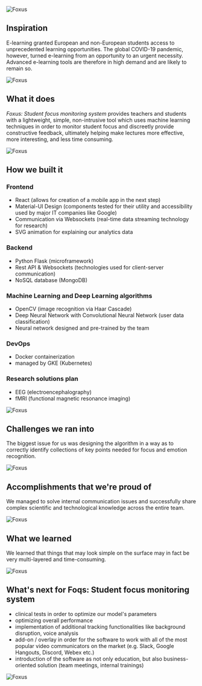 ![Foxus](https://drive.google.com/file/d/1ZEp-e2peypH5iWHXLyzR5EgXBrXeDaW5/view?usp=sharing)
## Inspiration
E-learning granted European and non-European students access to unprecedented learning opportunities. The global COVID-19 pandemic, however, turned e-learning from an opportunity to an urgent necessity. Advanced e-learning tools are therefore in high demand and are likely to remain so.
 
![Foxus](https://drive.google.com/uc?export=view&id=1wzxHMjhFKo76Oj1PUWjm-ogehZTu8OQ-)
## What it does
*Foxus: Student focus monitoring system* provides teachers and students with a lightweight, simple, non-intrusive tool which uses machine learning techniques in order to monitor student focus and discreetly provide constructive feedback, ultimately helping make lectures more effective, more interesting, and less time consuming.
 
![Foxus](https://drive.google.com/uc?export=view&id=1wzxHMjhFKo76Oj1PUWjm-ogehZTu8OQ-)
## How we built it
### Frontend
- React (allows for creation of a mobile app in the next step)	
- Material-UI Design (components tested for their utility and accessibility used by major IT companies like Google)
- Communication via Websockets (real-time data streaming technology for research)
- SVG animation for explaining our analytics data
### Backend
- Python Flask (microframework)
- Rest API & Websockets (technologies used for client-server communication)
- NoSQL database (MongoDB)
### Machine Learning and Deep Learning algorithms
- OpenCV (image recognition via Haar Cascade)
- Deep Neural Network with Convolutional Neural Network (user data classification)
- Neural network designed and pre-trained by the team
### DevOps
- Docker containerization
- managed by GKE (Kubernetes)
### Research solutions plan
- EEG (electroencephalography)
- fMRI (functional magnetic resonance imaging)
 
![Foxus](https://drive.google.com/uc?export=view&id=1wzxHMjhFKo76Oj1PUWjm-ogehZTu8OQ-)
## Challenges we ran into
The biggest issue for us was designing the algorithm in a way as to correctly identify collections of key points needed for focus and emotion recognition.
 
![Foxus](https://drive.google.com/uc?export=view&id=1wzxHMjhFKo76Oj1PUWjm-ogehZTu8OQ-)
## Accomplishments that we're proud of
We managed to solve internal communication issues and successfully share complex scientific and technological knowledge across the entire team.

![Foxus](https://drive.google.com/uc?export=view&id=1wzxHMjhFKo76Oj1PUWjm-ogehZTu8OQ-)
## What we learned
We learned that things that may look simple on the surface may in fact be very multi-layered and time-consuming.
 
![Foxus](https://drive.google.com/uc?export=view&id=1wzxHMjhFKo76Oj1PUWjm-ogehZTu8OQ-)
## What's next for Foqs: Student focus monitoring system
- clinical tests in order to optimize our model's parameters
- optimizing overall performance
- implementation of additional tracking functionalities like background disruption, voice analysis
- add-on / overlay in order for the software to work with all of the most popular video communicators on the market (e.g. Slack, Google Hangouts, Discord, Webex etc.)
- introduction of the software as not only education, but also business-oriented solution (team meetings, internal trainings)
 
![Foxus](https://drive.google.com/uc?export=view&id=1wzxHMjhFKo76Oj1PUWjm-ogehZTu8OQ-)
